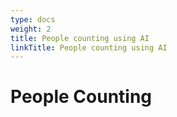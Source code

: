```yaml
---
type: docs
weight: 2
title: People counting using AI
linkTitle: People counting using AI
---
```


# People Counting